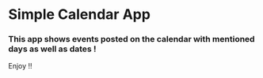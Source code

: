 # Simple Calendar App

### This app shows events posted on the calendar with mentioned days as well as dates !

Enjoy !!